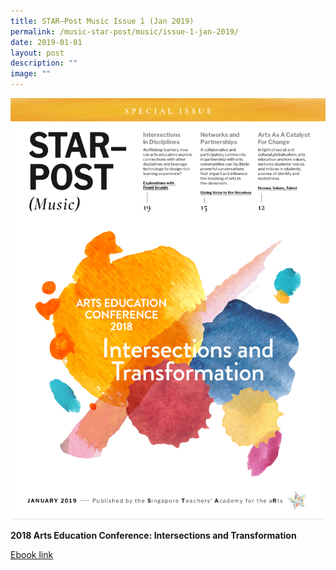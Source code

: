 ```yaml
---
title: STAR–Post Music Issue 1 (Jan 2019)
permalink: /music-star-post/music/issue-1-jan-2019/
date: 2019-01-01
layout: post
description: ""
image: ""
---
```

![](/images/83b62ac54_u5973.png)

**2018 Arts Education Conference: Intersections and Transformation**

[Ebook link](https://viewer.joomag.com/star-post-music-january-2019-star-post-2019/0525667001547609824?short&)
<br>